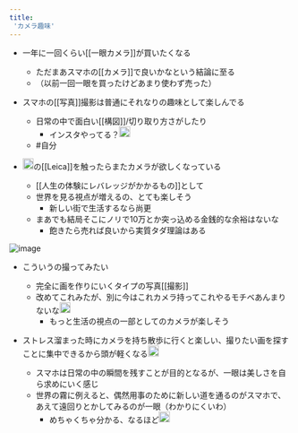 ```yaml
---
title:
 'カメラ趣味'
---
```


- 一年に一回くらい[[一眼カメラ]]が買いたくなる
    - ただまあスマホの[[カメラ]]で良いかなという結論に至る
    - （以前一回一眼を買ったけどあまり使わず売った）

- スマホの[[写真]]撮影は普通にそれなりの趣味として楽しんでる
    - 日常の中で面白い[[構図]]/切り取り方さがしたり
        - インスタやってる？<img src='https://scrapbox.io/api/pages/blu3mo-public/tkgshn/icon' alt='tkgshn.icon' height="19.5"/>
    - #自分

- <img src='https://scrapbox.io/api/pages/blu3mo-public/tkgshn/icon' alt='tkgshn.icon' height="19.5"/>の[[Leica]]を触ったらまたカメラが欲しくなっている
    - [[人生の体験にレバレッジがかかるもの]]として
    - 世界を見る視点が増えるの、とても楽しそう
        - 新しい街で生活するなら尚更
    - まあでも結局そこにノリで10万とか突っ込める金銭的な余裕はないな
        - 飽きたら売れば良いから実質タダ理論はある



![image](https://gyazo.com/d55cf50f58e171a37dbf1d8ea17fd896/thumb/1000)
- こういうの撮ってみたい
    - 完全に画を作りにいくタイプの写真[[撮影]]
    - 改めてこれみたが、別に今はこれカメラ持ってこれやるモチベあんまりないな<img src='https://scrapbox.io/api/pages/blu3mo-public/blu3mo/icon' alt='blu3mo.icon' height="19.5"/>
        - もっと生活の視点の一部としてのカメラが楽しそう

- ストレス溜まった時にカメラを持ち散歩に行くと楽しい、撮りたい画を探すことに集中できるから頭が軽くなる<img src='https://scrapbox.io/api/pages/blu3mo-public/feda/icon' alt='feda.icon' height="19.5"/>
    - スマホは日常の中の瞬間を残すことが目的となるが、一眼は美しさを自ら求めにいく感じ
    - 世界の霧に例えると、偶然用事のために新しい道を通るのがスマホで、あえて遠回りとかしてみるのが一眼（わかりにくいわ）
        - めちゃくちゃ分かる、なるほど<img src='https://scrapbox.io/api/pages/blu3mo-public/blu3mo/icon' alt='blu3mo.icon' height="19.5"/>

